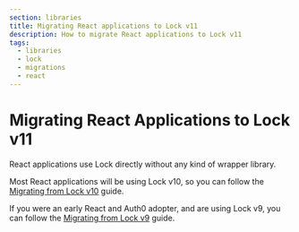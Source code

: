 ```yaml
---
section: libraries
title: Migrating React applications to Lock v11
description: How to migrate React applications to Lock v11
tags:
  - libraries
  - lock
  - migrations
  - react
---
```

# Migrating React Applications to Lock v11

React applications use Lock directly without any kind of wrapper library.

Most React applications will be using Lock v10, so you can follow the [Migrating from Lock v10](/libraries/lock/v11/migration-v10-v11) guide.

If you were an early React and Auth0 adopter, and are using Lock v9, you can follow the [Migrating from Lock v9](/libraries/lock/v11/migration-v9-v11) guide.
